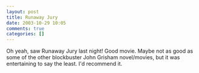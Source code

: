 ```yaml
---
layout: post
title: Runaway Jury
date: 2003-10-29 10:05
comments: true
categories: []
---
```

Oh yeah, saw Runaway Jury last night! Good movie. Maybe not as good as some of the other blockbuster John Grisham novel/movies, but it was entertaining to say the least. I'd recommend it.
